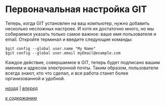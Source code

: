 # Первоначальная настройка GIT

Теперь, когда GIT установлен на ваш компьютер, нужно добавить несколько несложных настроек. И хотя их достаточно много, но мы собираемся указать только самое важное: ваше имя пользователя и email. Откройте терминал и введите следующие команды:

```text
$git config --global user.name "My Name"
$git config --global user.email myEmail@example.com
```

Каждое действие, совершаемое в GIT, теперь будет подписано вашим именем и адресом электронной почты. Таким образом, пользователи всегда знают, кто что сделал, и вся работа станет более организованной и удобной.

[*назад*](02_1.md)  |  [*вперед*](02_3.md)

[*к содержанию*](README.md)
